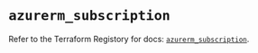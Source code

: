 # `azurerm_subscription`

Refer to the Terraform Registory for docs: [`azurerm_subscription`](https://registry.terraform.io/providers/hashicorp/azurerm/3.75.0/docs/resources/subscription).
